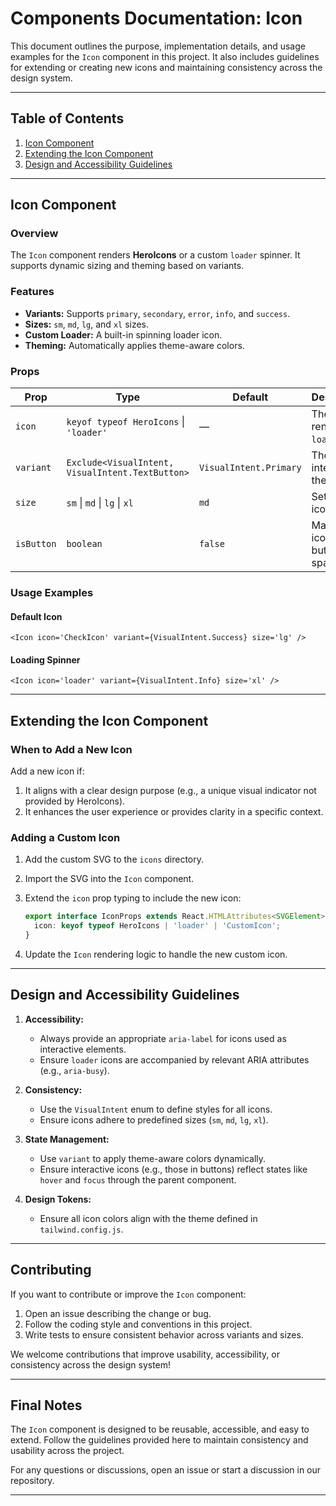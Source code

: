 # Components Documentation: Icon

This document outlines the purpose, implementation details, and usage examples for the `Icon` component in this project. It also includes guidelines for extending or creating new icons and maintaining consistency across the design system.

---

## Table of Contents

1. [Icon Component](#icon-component)
2. [Extending the Icon Component](#extending-the-icon-component)
3. [Design and Accessibility Guidelines](#design-and-accessibility-guidelines)

---

## Icon Component

### Overview

The `Icon` component renders **HeroIcons** or a custom `loader` spinner. It supports dynamic sizing and theming based on variants.

### Features

- **Variants:** Supports `primary`, `secondary`, `error`, `info`, and `success`.
- **Sizes:** `sm`, `md`, `lg`, and `xl` sizes.
- **Custom Loader:** A built-in spinning loader icon.
- **Theming:** Automatically applies theme-aware colors.

### Props

| Prop       | Type                                             | Default                | Description                         |
| ---------- | ------------------------------------------------ | ---------------------- | ----------------------------------- |
| `icon`     | `keyof typeof HeroIcons` \| `'loader'`           | —                      | The icon to render or a `loader`.   |
| `variant`  | `Exclude<VisualIntent, VisualIntent.TextButton>` | `VisualIntent.Primary` | The visual intent for the icon.     |
| `size`     | `sm` \| `md` \| `lg` \| `xl`                     | `md`                   | Sets the icon size.                 |
| `isButton` | `boolean`                                        | `false`                | Makes the icon fill a button space. |

### Usage Examples

#### Default Icon

```tsx
<Icon icon='CheckIcon' variant={VisualIntent.Success} size='lg' />
```

#### Loading Spinner

```tsx
<Icon icon='loader' variant={VisualIntent.Info} size='xl' />
```

---

## Extending the Icon Component

### When to Add a New Icon

Add a new icon if:

1. It aligns with a clear design purpose (e.g., a unique visual indicator not provided by HeroIcons).
2. It enhances the user experience or provides clarity in a specific context.

### Adding a Custom Icon

1. Add the custom SVG to the `icons` directory.
2. Import the SVG into the `Icon` component.
3. Extend the `icon` prop typing to include the new icon:

   ```ts
   export interface IconProps extends React.HTMLAttributes<SVGElement> {
     icon: keyof typeof HeroIcons | 'loader' | 'CustomIcon';
   }
   ```

4. Update the `Icon` rendering logic to handle the new custom icon.

---

## Design and Accessibility Guidelines

1. **Accessibility:**

   - Always provide an appropriate `aria-label` for icons used as interactive elements.
   - Ensure `loader` icons are accompanied by relevant ARIA attributes (e.g., `aria-busy`).

2. **Consistency:**

   - Use the `VisualIntent` enum to define styles for all icons.
   - Ensure icons adhere to predefined sizes (`sm`, `md`, `lg`, `xl`).

3. **State Management:**

   - Use `variant` to apply theme-aware colors dynamically.
   - Ensure interactive icons (e.g., those in buttons) reflect states like `hover` and `focus` through the parent component.

4. **Design Tokens:**
   - Ensure all icon colors align with the theme defined in `tailwind.config.js`.

---

## Contributing

If you want to contribute or improve the `Icon` component:

1. Open an issue describing the change or bug.
2. Follow the coding style and conventions in this project.
3. Write tests to ensure consistent behavior across variants and sizes.

We welcome contributions that improve usability, accessibility, or consistency across the design system!

---

## Final Notes

The `Icon` component is designed to be reusable, accessible, and easy to extend. Follow the guidelines provided here to maintain consistency and usability across the project.

For any questions or discussions, open an issue or start a discussion in our repository.

---
